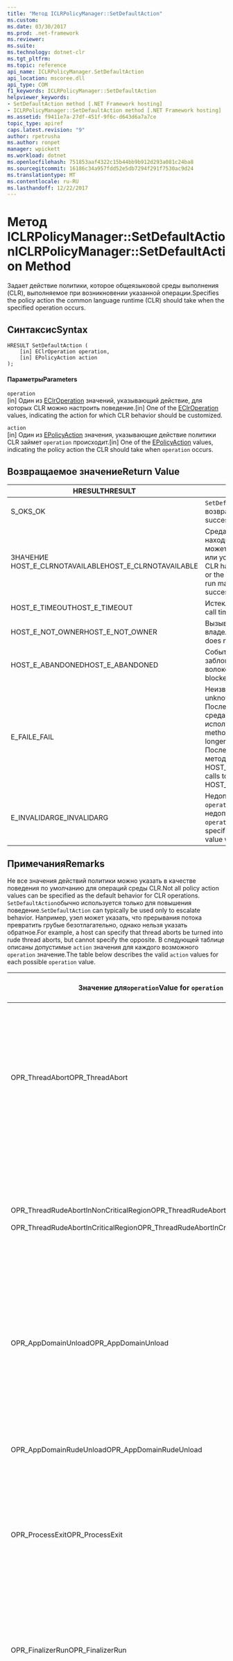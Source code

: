 ```yaml
---
title: "Метод ICLRPolicyManager::SetDefaultAction"
ms.custom: 
ms.date: 03/30/2017
ms.prod: .net-framework
ms.reviewer: 
ms.suite: 
ms.technology: dotnet-clr
ms.tgt_pltfrm: 
ms.topic: reference
api_name: ICLRPolicyManager.SetDefaultAction
api_location: mscoree.dll
api_type: COM
f1_keywords: ICLRPolicyManager::SetDefaultAction
helpviewer_keywords:
- SetDefaultAction method [.NET Framework hosting]
- ICLRPolicyManager::SetDefaultAction method [.NET Framework hosting]
ms.assetid: f9411e7a-27df-451f-9f6c-d643d6a7a7ce
topic_type: apiref
caps.latest.revision: "9"
author: rpetrusha
ms.author: ronpet
manager: wpickett
ms.workload: dotnet
ms.openlocfilehash: 751853aaf4322c15b44bb9b912d293a081c24ba8
ms.sourcegitcommit: 16186c34a957fdd52e5db7294f291f7530ac9d24
ms.translationtype: MT
ms.contentlocale: ru-RU
ms.lasthandoff: 12/22/2017
---
```

# <a name="iclrpolicymanagersetdefaultaction-method"></a><span data-ttu-id="978e8-102">Метод ICLRPolicyManager::SetDefaultAction</span><span class="sxs-lookup"><span data-stu-id="978e8-102">ICLRPolicyManager::SetDefaultAction Method</span></span>
<span data-ttu-id="978e8-103">Задает действие политики, которое общеязыковой среды выполнения (CLR), выполняемое при возникновении указанной операции.</span><span class="sxs-lookup"><span data-stu-id="978e8-103">Specifies the policy action the common language runtime (CLR) should take when the specified operation occurs.</span></span>  
  
## <a name="syntax"></a><span data-ttu-id="978e8-104">Синтаксис</span><span class="sxs-lookup"><span data-stu-id="978e8-104">Syntax</span></span>  
  
```  
HRESULT SetDefaultAction (  
    [in] EClrOperation operation,  
    [in] EPolicyAction action  
);  
```  
  
#### <a name="parameters"></a><span data-ttu-id="978e8-105">Параметры</span><span class="sxs-lookup"><span data-stu-id="978e8-105">Parameters</span></span>  
 `operation`  
 <span data-ttu-id="978e8-106">[in] Один из [EClrOperation](../../../../docs/framework/unmanaged-api/hosting/eclroperation-enumeration.md) значений, указывающий действие, для которых CLR можно настроить поведение.</span><span class="sxs-lookup"><span data-stu-id="978e8-106">[in] One of the [EClrOperation](../../../../docs/framework/unmanaged-api/hosting/eclroperation-enumeration.md) values, indicating the action for which CLR behavior should be customized.</span></span>  
  
 `action`  
 <span data-ttu-id="978e8-107">[in] Один из [EPolicyAction](../../../../docs/framework/unmanaged-api/hosting/epolicyaction-enumeration.md) значения, указывающие действие политики CLR займет `operation` происходит.</span><span class="sxs-lookup"><span data-stu-id="978e8-107">[in] One of the [EPolicyAction](../../../../docs/framework/unmanaged-api/hosting/epolicyaction-enumeration.md) values, indicating the policy action the CLR should take when `operation` occurs.</span></span>  
  
## <a name="return-value"></a><span data-ttu-id="978e8-108">Возвращаемое значение</span><span class="sxs-lookup"><span data-stu-id="978e8-108">Return Value</span></span>  
  
|<span data-ttu-id="978e8-109">HRESULT</span><span class="sxs-lookup"><span data-stu-id="978e8-109">HRESULT</span></span>|<span data-ttu-id="978e8-110">Описание</span><span class="sxs-lookup"><span data-stu-id="978e8-110">Description</span></span>|  
|-------------|-----------------|  
|<span data-ttu-id="978e8-111">S_OK</span><span class="sxs-lookup"><span data-stu-id="978e8-111">S_OK</span></span>|<span data-ttu-id="978e8-112">`SetDefaultAction`успешно возвращен.</span><span class="sxs-lookup"><span data-stu-id="978e8-112">`SetDefaultAction` returned successfully.</span></span>|  
|<span data-ttu-id="978e8-113">ЗНАЧЕНИЕ HOST_E_CLRNOTAVAILABLE</span><span class="sxs-lookup"><span data-stu-id="978e8-113">HOST_E_CLRNOTAVAILABLE</span></span>|<span data-ttu-id="978e8-114">Среда CLR не загружена в процесс или находится в состоянии, в котором не может выполнять управляемый код или успешно обработать вызов.</span><span class="sxs-lookup"><span data-stu-id="978e8-114">The CLR has not been loaded into a process, or the CLR is in a state in which it cannot run managed code or process the call successfully.</span></span>|  
|<span data-ttu-id="978e8-115">HOST_E_TIMEOUT</span><span class="sxs-lookup"><span data-stu-id="978e8-115">HOST_E_TIMEOUT</span></span>|<span data-ttu-id="978e8-116">Истекло время ожидания вызова.</span><span class="sxs-lookup"><span data-stu-id="978e8-116">The call timed out.</span></span>|  
|<span data-ttu-id="978e8-117">HOST_E_NOT_OWNER</span><span class="sxs-lookup"><span data-stu-id="978e8-117">HOST_E_NOT_OWNER</span></span>|<span data-ttu-id="978e8-118">Вызывающий объект не является владельцем блокировки.</span><span class="sxs-lookup"><span data-stu-id="978e8-118">The caller does not own the lock.</span></span>|  
|<span data-ttu-id="978e8-119">HOST_E_ABANDONED</span><span class="sxs-lookup"><span data-stu-id="978e8-119">HOST_E_ABANDONED</span></span>|<span data-ttu-id="978e8-120">Событие было отменено заблокированный поток или ожидал волокон.</span><span class="sxs-lookup"><span data-stu-id="978e8-120">An event was canceled while a blocked thread or fiber was waiting on it.</span></span>|  
|<span data-ttu-id="978e8-121">E_FAIL</span><span class="sxs-lookup"><span data-stu-id="978e8-121">E_FAIL</span></span>|<span data-ttu-id="978e8-122">Неизвестная Неустранимая ошибка.</span><span class="sxs-lookup"><span data-stu-id="978e8-122">An unknown catastrophic failure occurred.</span></span> <span data-ttu-id="978e8-123">После метод вернет значение E_FAIL, среда CLR больше не может использоваться в процессе.</span><span class="sxs-lookup"><span data-stu-id="978e8-123">After a method returns E_FAIL, the CLR is no longer usable within the process.</span></span> <span data-ttu-id="978e8-124">Последующие вызовы размещение методы возвращают значение HOST_E_CLRNOTAVAILABLE.</span><span class="sxs-lookup"><span data-stu-id="978e8-124">Subsequent calls to hosting methods return HOST_E_CLRNOTAVAILABLE.</span></span>|  
|<span data-ttu-id="978e8-125">E_INVALIDARG</span><span class="sxs-lookup"><span data-stu-id="978e8-125">E_INVALIDARG</span></span>|<span data-ttu-id="978e8-126">Недопустимый `action` был указан для `operation`, или было задано недопустимое значение для `operation`.</span><span class="sxs-lookup"><span data-stu-id="978e8-126">An invalid `action` was specified for the `operation`, or an invalid value was supplied for `operation`.</span></span>|  
  
## <a name="remarks"></a><span data-ttu-id="978e8-127">Примечания</span><span class="sxs-lookup"><span data-stu-id="978e8-127">Remarks</span></span>  
 <span data-ttu-id="978e8-128">Не все значения действий политики можно указать в качестве поведения по умолчанию для операций среды CLR.</span><span class="sxs-lookup"><span data-stu-id="978e8-128">Not all policy action values can be specified as the default behavior for CLR operations.</span></span> <span data-ttu-id="978e8-129">`SetDefaultAction`обычно используется только для повышения поведение.</span><span class="sxs-lookup"><span data-stu-id="978e8-129">`SetDefaultAction` can typically be used only to escalate behavior.</span></span> <span data-ttu-id="978e8-130">Например, узел может указать, что прерывания потока превратить грубые безотлагательно, однако нельзя указать обратное.</span><span class="sxs-lookup"><span data-stu-id="978e8-130">For example, a host can specify that thread aborts be turned into rude thread aborts, but cannot specify the opposite.</span></span> <span data-ttu-id="978e8-131">В следующей таблице описаны допустимые `action` значения для каждого возможного `operation` значение.</span><span class="sxs-lookup"><span data-stu-id="978e8-131">The table below describes the valid `action` values for each possible `operation` value.</span></span>  
  
|<span data-ttu-id="978e8-132">Значение для`operation`</span><span class="sxs-lookup"><span data-stu-id="978e8-132">Value for `operation`</span></span>|<span data-ttu-id="978e8-133">Допустимые значения`action`</span><span class="sxs-lookup"><span data-stu-id="978e8-133">Valid values for `action`</span></span>|  
|---------------------------|-------------------------------|  
|<span data-ttu-id="978e8-134">OPR_ThreadAbort</span><span class="sxs-lookup"><span data-stu-id="978e8-134">OPR_ThreadAbort</span></span>|<span data-ttu-id="978e8-135">-eAbortThread</span><span class="sxs-lookup"><span data-stu-id="978e8-135">-   eAbortThread</span></span><br /><span data-ttu-id="978e8-136">-eRudeAbortThread</span><span class="sxs-lookup"><span data-stu-id="978e8-136">-   eRudeAbortThread</span></span><br /><span data-ttu-id="978e8-137">-eUnloadAppDomain</span><span class="sxs-lookup"><span data-stu-id="978e8-137">-   eUnloadAppDomain</span></span><br /><span data-ttu-id="978e8-138">-eRudeUnloadAppDomain</span><span class="sxs-lookup"><span data-stu-id="978e8-138">-   eRudeUnloadAppDomain</span></span><br /><span data-ttu-id="978e8-139">-eExitProcess</span><span class="sxs-lookup"><span data-stu-id="978e8-139">-   eExitProcess</span></span><br /><span data-ttu-id="978e8-140">-eFastExitProcess</span><span class="sxs-lookup"><span data-stu-id="978e8-140">-   eFastExitProcess</span></span><br /><span data-ttu-id="978e8-141">-eRudeExitProcess</span><span class="sxs-lookup"><span data-stu-id="978e8-141">-   eRudeExitProcess</span></span><br /><span data-ttu-id="978e8-142">-eDisableRuntime</span><span class="sxs-lookup"><span data-stu-id="978e8-142">-   eDisableRuntime</span></span>|  
|<span data-ttu-id="978e8-143">OPR_ThreadRudeAbortInNonCriticalRegion</span><span class="sxs-lookup"><span data-stu-id="978e8-143">OPR_ThreadRudeAbortInNonCriticalRegion</span></span><br /><br /> <span data-ttu-id="978e8-144">OPR_ThreadRudeAbortInCriticalRegion</span><span class="sxs-lookup"><span data-stu-id="978e8-144">OPR_ThreadRudeAbortInCriticalRegion</span></span>|<span data-ttu-id="978e8-145">-eRudeAbortThread</span><span class="sxs-lookup"><span data-stu-id="978e8-145">-   eRudeAbortThread</span></span><br /><span data-ttu-id="978e8-146">-eUnloadAppDomain</span><span class="sxs-lookup"><span data-stu-id="978e8-146">-   eUnloadAppDomain</span></span><br /><span data-ttu-id="978e8-147">-eRudeUnloadAppDomain</span><span class="sxs-lookup"><span data-stu-id="978e8-147">-   eRudeUnloadAppDomain</span></span><br /><span data-ttu-id="978e8-148">-eExitProcess</span><span class="sxs-lookup"><span data-stu-id="978e8-148">-   eExitProcess</span></span><br /><span data-ttu-id="978e8-149">-eFastExitProcess</span><span class="sxs-lookup"><span data-stu-id="978e8-149">-   eFastExitProcess</span></span><br /><span data-ttu-id="978e8-150">-eRudeExitProcess</span><span class="sxs-lookup"><span data-stu-id="978e8-150">-   eRudeExitProcess</span></span><br /><span data-ttu-id="978e8-151">-eDisableRuntime</span><span class="sxs-lookup"><span data-stu-id="978e8-151">-   eDisableRuntime</span></span>|  
|<span data-ttu-id="978e8-152">OPR_AppDomainUnload</span><span class="sxs-lookup"><span data-stu-id="978e8-152">OPR_AppDomainUnload</span></span>|<span data-ttu-id="978e8-153">-eUnloadAppDomain</span><span class="sxs-lookup"><span data-stu-id="978e8-153">-   eUnloadAppDomain</span></span><br /><span data-ttu-id="978e8-154">-eRudeUnloadAppDomain</span><span class="sxs-lookup"><span data-stu-id="978e8-154">-   eRudeUnloadAppDomain</span></span><br /><span data-ttu-id="978e8-155">-eExitProcess</span><span class="sxs-lookup"><span data-stu-id="978e8-155">-   eExitProcess</span></span><br /><span data-ttu-id="978e8-156">-eFastExitProcess</span><span class="sxs-lookup"><span data-stu-id="978e8-156">-   eFastExitProcess</span></span><br /><span data-ttu-id="978e8-157">-eRudeExitProcess</span><span class="sxs-lookup"><span data-stu-id="978e8-157">-   eRudeExitProcess</span></span><br /><span data-ttu-id="978e8-158">-eDisableRuntime</span><span class="sxs-lookup"><span data-stu-id="978e8-158">-   eDisableRuntime</span></span>|  
|<span data-ttu-id="978e8-159">OPR_AppDomainRudeUnload</span><span class="sxs-lookup"><span data-stu-id="978e8-159">OPR_AppDomainRudeUnload</span></span>|<span data-ttu-id="978e8-160">-eRudeUnloadAppDomain</span><span class="sxs-lookup"><span data-stu-id="978e8-160">-   eRudeUnloadAppDomain</span></span><br /><span data-ttu-id="978e8-161">-eExitProcess</span><span class="sxs-lookup"><span data-stu-id="978e8-161">-   eExitProcess</span></span><br /><span data-ttu-id="978e8-162">-eFastExitProcess</span><span class="sxs-lookup"><span data-stu-id="978e8-162">-   eFastExitProcess</span></span><br /><span data-ttu-id="978e8-163">-eRudeExitProcess</span><span class="sxs-lookup"><span data-stu-id="978e8-163">-   eRudeExitProcess</span></span><br /><span data-ttu-id="978e8-164">-eDisableRuntime</span><span class="sxs-lookup"><span data-stu-id="978e8-164">-   eDisableRuntime</span></span>|  
|<span data-ttu-id="978e8-165">OPR_ProcessExit</span><span class="sxs-lookup"><span data-stu-id="978e8-165">OPR_ProcessExit</span></span>|<span data-ttu-id="978e8-166">-eExitProcess</span><span class="sxs-lookup"><span data-stu-id="978e8-166">-   eExitProcess</span></span><br /><span data-ttu-id="978e8-167">-eFastExitProcess</span><span class="sxs-lookup"><span data-stu-id="978e8-167">-   eFastExitProcess</span></span><br /><span data-ttu-id="978e8-168">-eRudeExitProcess</span><span class="sxs-lookup"><span data-stu-id="978e8-168">-   eRudeExitProcess</span></span><br /><span data-ttu-id="978e8-169">-eDisableRuntime</span><span class="sxs-lookup"><span data-stu-id="978e8-169">-   eDisableRuntime</span></span>|  
|<span data-ttu-id="978e8-170">OPR_FinalizerRun</span><span class="sxs-lookup"><span data-stu-id="978e8-170">OPR_FinalizerRun</span></span>|<span data-ttu-id="978e8-171">-eNoAction</span><span class="sxs-lookup"><span data-stu-id="978e8-171">-   eNoAction</span></span><br /><span data-ttu-id="978e8-172">-eAbortThread</span><span class="sxs-lookup"><span data-stu-id="978e8-172">-   eAbortThread</span></span><br /><span data-ttu-id="978e8-173">-eRudeAbortThread</span><span class="sxs-lookup"><span data-stu-id="978e8-173">-   eRudeAbortThread</span></span><br /><span data-ttu-id="978e8-174">-eUnloadAppDomain</span><span class="sxs-lookup"><span data-stu-id="978e8-174">-   eUnloadAppDomain</span></span><br /><span data-ttu-id="978e8-175">-eRudeUnloadAppDomain</span><span class="sxs-lookup"><span data-stu-id="978e8-175">-   eRudeUnloadAppDomain</span></span><br /><span data-ttu-id="978e8-176">-eExitProcess</span><span class="sxs-lookup"><span data-stu-id="978e8-176">-   eExitProcess</span></span><br /><span data-ttu-id="978e8-177">-eFastExitProcess</span><span class="sxs-lookup"><span data-stu-id="978e8-177">-   eFastExitProcess</span></span><br /><span data-ttu-id="978e8-178">-eRudeExitProcess</span><span class="sxs-lookup"><span data-stu-id="978e8-178">-   eRudeExitProcess</span></span><br /><span data-ttu-id="978e8-179">-eDisableRuntime</span><span class="sxs-lookup"><span data-stu-id="978e8-179">-   eDisableRuntime</span></span>|  
  
## <a name="requirements"></a><span data-ttu-id="978e8-180">Требования</span><span class="sxs-lookup"><span data-stu-id="978e8-180">Requirements</span></span>  
 <span data-ttu-id="978e8-181">**Платформы:** разделе [требования к системе для](../../../../docs/framework/get-started/system-requirements.md).</span><span class="sxs-lookup"><span data-stu-id="978e8-181">**Platforms:** See [System Requirements](../../../../docs/framework/get-started/system-requirements.md).</span></span>  
  
 <span data-ttu-id="978e8-182">**Заголовок:** MSCorEE.h</span><span class="sxs-lookup"><span data-stu-id="978e8-182">**Header:** MSCorEE.h</span></span>  
  
 <span data-ttu-id="978e8-183">**Библиотека:** включена как ресурс в MSCorEE.dll</span><span class="sxs-lookup"><span data-stu-id="978e8-183">**Library:** Included as a resource in MSCorEE.dll</span></span>  
  
 <span data-ttu-id="978e8-184">**Версии платформы .NET framework:**[!INCLUDE[net_current_v20plus](../../../../includes/net-current-v20plus-md.md)]</span><span class="sxs-lookup"><span data-stu-id="978e8-184">**.NET Framework Versions:** [!INCLUDE[net_current_v20plus](../../../../includes/net-current-v20plus-md.md)]</span></span>  
  
## <a name="see-also"></a><span data-ttu-id="978e8-185">См. также</span><span class="sxs-lookup"><span data-stu-id="978e8-185">See Also</span></span>  
 [<span data-ttu-id="978e8-186">Перечисление EClrOperation</span><span class="sxs-lookup"><span data-stu-id="978e8-186">EClrOperation Enumeration</span></span>](../../../../docs/framework/unmanaged-api/hosting/eclroperation-enumeration.md)  
 [<span data-ttu-id="978e8-187">Перечисление EPolicyAction</span><span class="sxs-lookup"><span data-stu-id="978e8-187">EPolicyAction Enumeration</span></span>](../../../../docs/framework/unmanaged-api/hosting/epolicyaction-enumeration.md)  
 [<span data-ttu-id="978e8-188">Интерфейс ICLRPolicyManager</span><span class="sxs-lookup"><span data-stu-id="978e8-188">ICLRPolicyManager Interface</span></span>](../../../../docs/framework/unmanaged-api/hosting/iclrpolicymanager-interface.md)
